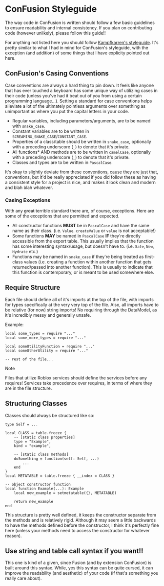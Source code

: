 # ConFusion Styleguide

The way code in ConFusion is written should follow a few basic guidelines to ensure readability and internal consistency.
If you plan on contributing code (however unlikely), please follow this guide!!

For anything not listed here you should follow [Kampfkarren's styleguide](https://github.com/Kampfkarren/kampfkarren-luau-guidelines). It's pretty similar to what I had in mind for ConFusion's styleguide, with the exception (and addition) of some things that I have explicity pointed out here.

## ConFusion's Casing Conventions
Case conventions are always a hard thing to pin down. It feels like anyone that has ever touched a keyboard has some unique way of utilizing cases in their code (unless you've had it beat out of you from using a certain programming language...).
Setting a standard for case conventions helps alleviate a lot of the ultimately pointless arguments over something as unimportant as where you put the capital letters in your code.

- Regular variables, including parameters/arguments, are to be named with `snake_case`.
- Constant variables are to be written in `SCREAMING_SNAKE_CASE`/`CONSTANT_CASE`.
- Properties of a class/table should be written in `snake_case`, optionally with a preceding underscore (`_`) to denote that it's private.
- All functions* AND methods are to be written in `camelCase`, optionally with a preceding underscore (`_`) to denote that it's private.
- Classes and types are to be written in `PascalCase`.

It's okay to slightly deviate from these conventions, cause they are just that, conventions, but it'd be really appreciated if you did follow these as having a consistent style for a project is nice, and makes it look clean and modern and blah blah whatever.

### Casing Exceptions
With any ~~great~~ terrible standard there are, of course, exceptions. Here are some of the exceptions that are permitted and expected.
- All constructor functions **MUST** be in `PascalCase` and have the same name as their class. (i.e. `Value`. `createValue` or `value` is not acceptable!)
- Some functions **MAY** be named in `PascalCase` **IF** they're directly accessible from the export table. This usually implies that the function has some interesting syntax/usage, but doesn't have to. (i.e. `Safe`, `New`, `Hydrate` etc.)
- Functions may be named in `snake_case` if they're being treated as first-class values (i.e. creating a function within another function that gets returned/passed into another function). This is usually to indicate that this function is contemporary, or is meant to be used somewhere else.

## Require Structure
Each file should define all of it's imports at the top of the file, with imports for types specifically at the very very top of the file.
Also, all imports have to be relative (for now) string imports! No requiring through the DataModel, as it's incredibly messy and generally unsafe.

Example:
```luau
local some_types = require "..."
local some_more_types = require "..."

local someUtilityFunction = require "..."
local someOtherUtility = require "..."

-- rest of the file...
```

> [!NOTE]
> Files that utilize Roblox services should define the services before any requires! Services take precedence over requires, in terms of where they are in the file structure.

## Structuring Classes
Classes should always be structured like so:
```luau
type Self = ...

local CLASS = table.freeze {
	-- [static class properties]
	type = "Example",
	kind = "example",
	
	-- [static class methods]
	doSomething = function(self: Self, ...)
		...
	end
}
local METATABLE = table.freeze { __index = CLASS }

-- object constructor function
local function Example(...): Example
	local new_example = setmetatable({}, METATABLE)
	
	return new_example
end
```

This structure is pretty well defined, it keeps the constructor separate from the methods and is relatively rigid. Although it may seem a little backwards to have the methods defined before the constructor, I think it's perfectly fine here (unless your methods need to access the constructor for whatever reason).

## Use string and table call syntax if you want!!
This one is kind of a given, since Fusion (and by extension ConFusion) is built around this syntax. While, yes this syntax can be quite cursed, it can improve the readability (and aesthetic) of your code (if that's something you really care about).